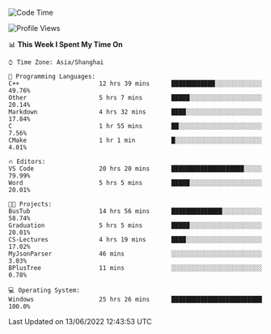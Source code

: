 <!--START_SECTION:waka-->
![Code Time](http://img.shields.io/badge/Code%20Time-125%20hrs%2027%20mins-blue)

![Profile Views](http://img.shields.io/badge/Profile%20Views-0-blue)

📊 **This Week I Spent My Time On** 

```text
⌚︎ Time Zone: Asia/Shanghai

💬 Programming Languages: 
C++                      12 hrs 39 mins      ████████████░░░░░░░░░░░░░   49.76% 
Other                    5 hrs 7 mins        █████░░░░░░░░░░░░░░░░░░░░   20.14% 
Markdown                 4 hrs 32 mins       ████░░░░░░░░░░░░░░░░░░░░░   17.84% 
C                        1 hr 55 mins        ██░░░░░░░░░░░░░░░░░░░░░░░   7.56% 
CMake                    1 hr 1 min          █░░░░░░░░░░░░░░░░░░░░░░░░   4.01%

🔥 Editors: 
VS Code                  20 hrs 20 mins      ████████████████████░░░░░   79.99% 
Word                     5 hrs 5 mins        █████░░░░░░░░░░░░░░░░░░░░   20.01%

🐱‍💻 Projects: 
BusTub                   14 hrs 56 mins      ██████████████░░░░░░░░░░░   58.74% 
Graduation               5 hrs 5 mins        █████░░░░░░░░░░░░░░░░░░░░   20.01% 
CS-Lectures              4 hrs 19 mins       ████░░░░░░░░░░░░░░░░░░░░░   17.02% 
MyJsonParser             46 mins             ░░░░░░░░░░░░░░░░░░░░░░░░░   3.03% 
BPlusTree                11 mins             ░░░░░░░░░░░░░░░░░░░░░░░░░   0.78%

💻 Operating System: 
Windows                  25 hrs 26 mins      █████████████████████████   100.0%

```


 Last Updated on 13/06/2022 12:43:53 UTC
<!--END_SECTION:waka-->